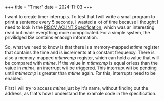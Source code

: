 +++
title = "Timer"
date = 2024-11-03
+++

I want to create timer interrupts. To test that I will write a small program to print a sentence every 5 seconds. 
I wasted a lot of time because I thought I need to look in the [RISCV ACLINT Specification](https://github.com/riscv/riscv-aclint/blob/main/riscv-aclint.adoc), which was an interesting read but made everything more compplicated. For a simple system, the privilidged ISA contains enaough information.

So, what we need to know is that there is a memory-mapped *mtime* register that contains the time and is increments at a constant frequency. 
There is also a memory-mapped *mtimecmp* register, which can hold a value that will be compared with *mtime*. If the value in *mtimecmp* is equal or less than the value in *mtime*, an interrupt will be triggered. This interrupt will be pending until *mtimecmp* is greater than *mtime* again. For this, interrupts need to be enabled.

First I will try to access *mtime* just by it's name, without finding out the address, as that's how I understand the example code in the specification.





